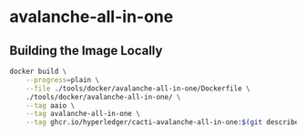 # avalanche-all-in-one

## Building the Image Locally


```sh
docker build \
    --progress=plain \
    --file ./tools/docker/avalanche-all-in-one/Dockerfile \
    ./tools/docker/avalanche-all-in-one/ \
    --tag aaio \
    --tag avalanche-all-in-one \
    --tag ghcr.io/hyperledger/cacti-avalanche-all-in-one:$(git describe --contains --all HEAD | tr / _)_$(git rev-parse --short HEAD)_$(date -u +"%Y-%m-%dT%H-%M-%SZ")
```

